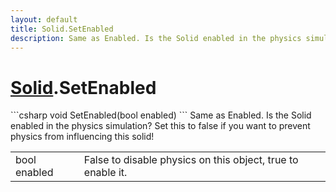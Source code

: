 ```yaml
---
layout: default
title: Solid.SetEnabled
description: Same as Enabled. Is the Solid enabled in the physics simulation? Set this to false if you want to prevent physics from influencing this solid!
---
```

# [Solid]({{site.url}}/Pages/StereoKit/Solid.html).SetEnabled

<div class='signature' markdown='1'>
```csharp
void SetEnabled(bool enabled)
```
Same as Enabled. Is the Solid enabled in the physics
simulation? Set this to false if you want to prevent physics from
influencing this solid!
</div>

|  |  |
|--|--|
|bool enabled|False to disable physics on this object,              true to enable it.|




